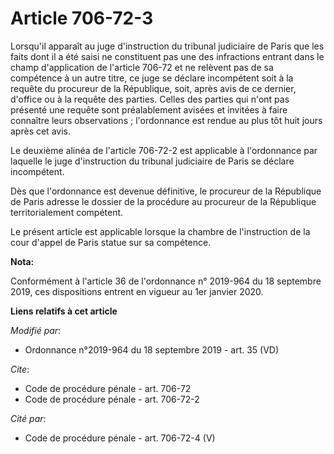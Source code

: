 # Article 706-72-3

Lorsqu'il apparaît au juge d'instruction du   tribunal judiciaire de Paris que les faits dont il a été saisi ne constituent
pas une des infractions entrant dans le champ d'application de l'article 706-72 et ne relèvent pas de sa compétence à un
autre titre, ce juge se déclare incompétent soit à la requête du procureur de la République, soit, après avis de ce dernier,
d'office ou à la requête des parties. Celles des parties qui n'ont pas présenté une requête sont préalablement avisées et
invitées à faire connaître leurs observations ; l'ordonnance est rendue au plus tôt huit jours après cet avis. 

Le deuxième alinéa de l'article 706-72-2 est applicable à l'ordonnance par laquelle le juge d'instruction du   tribunal
judiciaire de Paris se déclare incompétent. 

Dès que l'ordonnance est devenue définitive, le procureur de la République de Paris adresse le dossier de la procédure au
procureur de la République territorialement compétent. 

Le présent article est applicable lorsque la chambre de l'instruction de la cour d'appel de Paris statue sur sa compétence.

**Nota:**

Conformément à l'article 36 de l'ordonnance n° 2019-964 du 18 septembre 2019, ces dispositions entrent en vigueur au 1er
janvier 2020.

**Liens relatifs à cet article**

_Modifié par_:

  - Ordonnance n°2019-964 du 18 septembre 2019 - art. 35 (VD)

_Cite_:

  - Code de procédure pénale - art. 706-72
  - Code de procédure pénale - art. 706-72-2

_Cité par_:

  - Code de procédure pénale - art. 706-72-4 (V)
